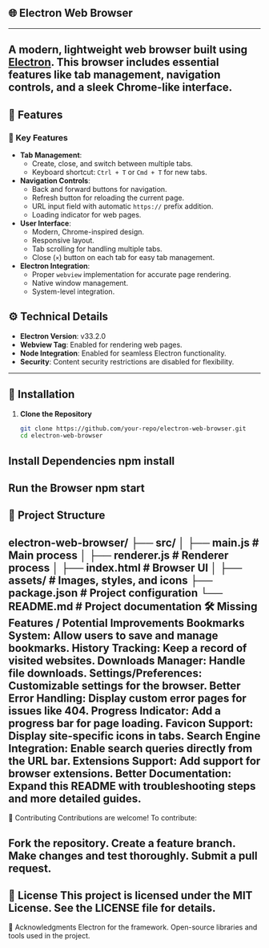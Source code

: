 ## 🌐 Electron Web Browser  
---
A modern, lightweight web browser built using [Electron](https://www.electronjs.org/). This browser includes essential features like tab management, navigation controls, and a sleek Chrome-like interface.  
---
## 🌟 Features  
### 📂 Key Features  
- **Tab Management**:  
  - Create, close, and switch between multiple tabs.  
  - Keyboard shortcut: `Ctrl + T` or `Cmd + T` for new tabs.  
- **Navigation Controls**:  
  - Back and forward buttons for navigation.  
  - Refresh button for reloading the current page.  
  - URL input field with automatic `https://` prefix addition.  
  - Loading indicator for web pages.  
- **User Interface**:  
  - Modern, Chrome-inspired design.  
  - Responsive layout.  
  - Tab scrolling for handling multiple tabs.  
  - Close (`×`) button on each tab for easy tab management.  
- **Electron Integration**:  
  - Proper `webview` implementation for accurate page rendering.  
  - Native window management.  
  - System-level integration.  

## ⚙️ Technical Details  
- **Electron Version**: v33.2.0  
- **Webview Tag**: Enabled for rendering web pages.  
- **Node Integration**: Enabled for seamless Electron functionality.  
- **Security**: Content security restrictions are disabled for flexibility. 
---
## 🚀 Installation  

1. **Clone the Repository**  
   ```bash  
   git clone https://github.com/your-repo/electron-web-browser.git  
   cd electron-web-browser  
Install Dependencies
npm install  
---
Run the Browser
npm start  
---
📁 Project Structure
---
electron-web-browser/
├── src/
│   ├── main.js            # Main process
│   ├── renderer.js        # Renderer process
│   ├── index.html         # Browser UI
│   ├── assets/            # Images, styles, and icons
├── package.json           # Project configuration
└── README.md              # Project documentation
🛠️ Missing Features / Potential Improvements
Bookmarks System: Allow users to save and manage bookmarks.
History Tracking: Keep a record of visited websites.
Downloads Manager: Handle file downloads.
Settings/Preferences: Customizable settings for the browser.
Better Error Handling: Display custom error pages for issues like 404.
Progress Indicator: Add a progress bar for page loading.
Favicon Support: Display site-specific icons in tabs.
Search Engine Integration: Enable search queries directly from the URL bar.
Extensions Support: Add support for browser extensions.
Better Documentation: Expand this README with troubleshooting steps and more detailed guides.
---
🤝 Contributing
Contributions are welcome! To contribute:

Fork the repository.
Create a feature branch.
Make changes and test thoroughly.
Submit a pull request.
---
📜 License
This project is licensed under the MIT License. See the LICENSE file for details.
---
🙌 Acknowledgments
Electron for the framework.
Open-source libraries and tools used in the project.
